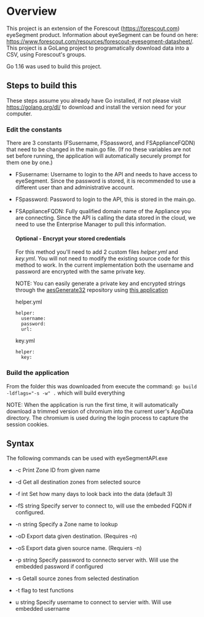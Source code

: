 # Overview

This project is an extension of the Forescout (<https://forescout.com>) eyeSegment product. Information about eyeSegment can be found on here: <https://www.forescout.com/resources/forescout-eyesegment-datasheet/>. This project is a GoLang project to programatically download data into a CSV, using Forescout's groups.

Go 1.16 was used to build this project.

## Steps to build this

These steps assume you already have Go installed, if not please visit <https://golang.org/dl/> to download and install the version need for your computer.

### Edit the constants

There are 3 constants (FSusername, FSpassword, and FSApplianceFQDN) that need to be changed in the main.go file. (If no these variables are not set before running, the application will automatically securely prompt for them one by one.)

- FSusername: Username to login to the API and needs to have access to eyeSegment. Since the password is stored, it is recommended to use a different user than and administrative account.

- FSpassword: Password to login to the API, this is stored in the main.go. 

- FSApplianceFQDN: Fully qualified domain name of the Appliance you are connecting. Since the API is calling the data stored in the cloud, we need to use the Enterprise Manager to pull this information.

    #### Optional - Encrypt your stored credentials

    For this method you'll need to add 2 custom files *helper.yml* and *key.yml*. You will not need to modify the existing source code for this method to work. In the current implementation both the username and password are encrypted with the same private key.
    
    NOTE: You can easily generate a private key and encrypted strings through the [aesGenerate32](https://github.com/Rldeckard/aesGenerate32) repository using [this application](https://github.com/Rldeckard/aesGenerate32/blob/7c9674d6244f073f3dfc5d8414eb0f8dbb1c2020/aesGenerate.exe)

    helper.yml
    ```
    helper:
      username:
      password:
      url:
    ```
    key.yml
    ```
    helper:
      key:
    ```

### Build the application

From the folder this was downloaded from execute the command: `go build -ldflags="-s -w" .` which will build everything

NOTE: When the application is run the first time, it will automatically download a trimmed version of chromium into the current user's AppData directory. The chromium is used during the login process to capture the session cookies. 


## Syntax

The following commands can be used with eyeSegmentAPI.exe

- -c Print Zone ID from given name

- -d Get all destination zones from selected source

- -f int Set how many days to look back into the data (default 3)

- -fS string Specify server to connect to, will use the embeded FQDN if configured.

- -n string Specify a Zone name to lookup

- -oD Export data given destination. (Requires -n)

- -oS Export data given source name. (Requiers -n)

- -p string Specify password to connecto server with. Will use the embedded password if configured 

- -s Getall source zones from selected destination

- -t flag to test functions

- u string Specify username to connect to servier with. Will use embedded username
